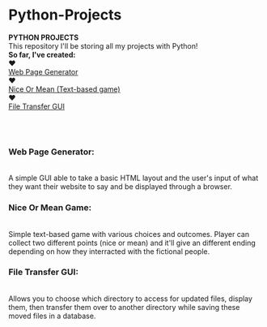 # Python-Projects
 
<b>PYTHON PROJECTS</b>
<br>
This repository I'll be storing all my projects with Python!
<br>
<b>So far, I've created:</b><br>
♥<br><a href="https://github.com/MamaD33R/Python-Projects/tree/main/Web%20Page%20Generator">Web Page Generator</a><br>
♥<br><a href="https://github.com/MamaD33R/Python-Projects/blob/main/NiceMeanGame/niceormean.py">Nice Or Mean (Text-based game)</a><br>
♥<br><a href="https://github.com/MamaD33R/Python-Projects/tree/main/File%20Transfer%20Shutil">File Transfer GUI</a>

  <br>
    <br>
<h3>Web Page Generator:</h3><br>
A simple GUI able to take a basic HTML layout and the user's input of what they want their website to say and be displayed through a browser.
<br>
<h3>Nice Or Mean Game:</h3><br>
Simple text-based game with various choices and outcomes. Player can collect two different points (nice or mean) and it'll give an different ending depending on 
how they interracted with the fictional people.
<br>
<h3>File Transfer GUI:</h3><br>
Allows you to choose which directory to access for updated files, display them, then transfer them over to another directory while saving these moved files in a database.
